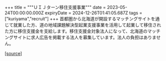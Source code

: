 +++
title = """ＵＩＪターン移住支援事業"""
date = 2023-05-24T00:00:00.000Z
expiryDate = 2024-12-26T01:41:05.687Z
tags = ["kuriyama","recruit"]
+++
首都圏から北海道が開設するマッチングサイトを通じて就業した方、道の地域課題解決型起業支援事業を活用して起業して移住された方に移住支援金を支給します。移住支援金対象法人になって、北海道のマッチングサイトに求人広告を掲載する法人を募集しています。法人の負担はありません。

[[source]](https://www.town.kuriyama.hokkaido.jp/soshiki/46/12257.html)
